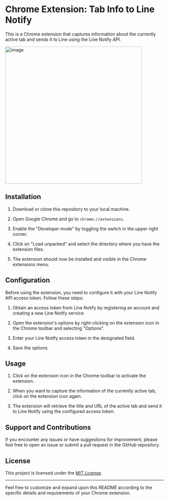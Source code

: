 # Chrome Extension: Tab Info to Line Notify

This is a Chrome extension that captures information about the currently active tab and sends it to Line using the Line Notify API.

<img width="434" alt="image" src="https://github.com/jchang6513/line-notify-extension/assets/31400914/e766701a-5f23-4f25-a0c3-9793c06c3ee0">


## Installation

1. Download or clone this repository to your local machine.

2. Open Google Chrome and go to `chrome://extensions`.

3. Enable the "Developer mode" by toggling the switch in the upper right corner.

4. Click on "Load unpacked" and select the directory where you have the extension files.

5. The extension should now be installed and visible in the Chrome extensions menu.

## Configuration

Before using the extension, you need to configure it with your Line Notify API access token. Follow these steps:

1. Obtain an access token from Line Notify by registering an account and creating a new Line Notify service.

2. Open the extension's options by right-clicking on the extension icon in the Chrome toolbar and selecting "Options".

3. Enter your Line Notify access token in the designated field.

4. Save the options.

## Usage

1. Click on the extension icon in the Chrome toolbar to activate the extension.

2. When you want to capture the information of the currently active tab, click on the extension icon again.

3. The extension will retrieve the title and URL of the active tab and send it to Line Notify using the configured access token.

## Support and Contributions

If you encounter any issues or have suggestions for improvement, please feel free to open an issue or submit a pull request in the GitHub repository.

## License

This project is licensed under the [MIT License](LICENSE).

---

Feel free to customize and expand upon this README according to the specific details and requirements of your Chrome extension.
